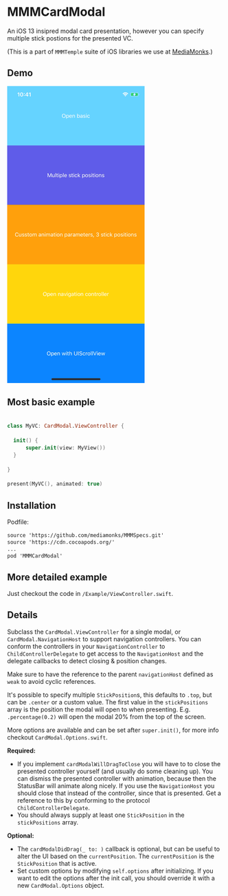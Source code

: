 # MMMCardModal

An iOS 13 insipred modal card presentation, however you can specify multiple stick postions for the presented VC.

(This is a part of `MMMTemple` suite of iOS libraries we use at [MediaMonks](https://www.mediamonks.com/).)

## Demo

![Preview](Preview.gif)

## Most basic example

```swift

class MyVC: CardModal.ViewController {

  init() {
      super.init(view: MyView())
  }

}

present(MyVC(), animated: true)

```

## Installation

Podfile:

```
source 'https://github.com/mediamonks/MMMSpecs.git'
source 'https://cdn.cocoapods.org/'
...
pod 'MMMCardModal'
```

## More detailed example

Just checkout the code in `/Example/ViewController.swift`.

## Details

Subclass the `CardModal.ViewController` for a single modal,
or `CardModal.NavigationHost` to support navigation controllers. You can conform the
controllers in your `NavigationController` to `ChildControllerDelegate` to get access
to the `NavigationHost` and the delegate callbacks to detect closing & position changes.

Make sure to have the reference to the parent `navigationHost` defined as `weak` to avoid
cyclic references.

It's possible to specify multiple `StickPosition`s, this defaults to `.top`, but can be `.center`
or a custom value. The first value in the `stickPositions` array is the position the modal will open
to when presenting.  E.g. `.percentage(0.2)` will open the modal 20% from the top of the screen.

More options are available and can be set after `super.init()`, for more info
checkout `CardModal.Options.swift`.

**Required:**
 - If you implement `cardModalWillDragToClose` you will have to to close the presented controller
 yourself (and usually do some cleaning up). You can dismiss the presented controller with animation,
 because then the StatusBar will animate along nicely. If you use the `NavigationHost` you should close
 that instead of the controller, since that is presented. Get a reference to this by conforming to the
 protocol `ChildControllerDelegate`.
 - You should always supply at least one `StickPosition` in the  `stickPositions` array.

**Optional:**
 - The `cardModalDidDrag(_ to: )` callback is optional, but can be useful to alter the UI based
 on the `currentPosition`. The `currentPosition` is the `StickPosition` that is active.
 - Set custom options by modifying `self.options` after initializing. If you want to edit the options
 after the init call, you should override it with a new `CardModal.Options` object.
